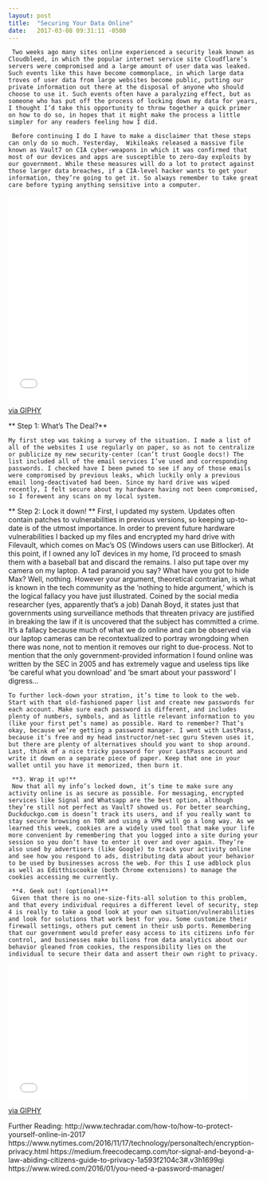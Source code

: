 ```yaml
---
layout: post
title:  "Securing Your Data Online"
date:   2017-03-08 09:31:11 -0500
---
```




     Two weeks ago many sites online experienced a security leak known as Cloudbleed, in which the popular internet service site Cloudflare’s servers were compromised and a large amount of user data was leaked. Such events like this have become commonplace, in which large data troves of user data from large websites become public, putting our private information out there at the disposal of anyone who should choose to use it. Such events often have a paralyzing effect, but as someone who has put off the process of locking down my data for years, I thought I’d take this opportunity to throw together a quick primer on how to do so, in hopes that it might make the process a little simpler for any readers feeling how I did. 

     Before continuing I do I have to make a disclaimer that these steps can only do so much. Yesterday,  Wikileaks released a massive file known as Vault7 on CIA cyber-weapons in which it was confirmed that most of our devices and apps are susceptible to zero-day exploits by our government. While these measures will do a lot to protect against those larger data breaches, if a CIA-level hacker wants to get your information, they’re going to get it. So always remember to take great care before typing anything sensitive into a computer. 
	

<iframe src="//giphy.com/embed/Fhpur9kWl1ilq" width="480" height="408" frameBorder="0" class="giphy-embed" allowFullScreen></iframe><p><a href="http://giphy.com/gifs/hacker-Fhpur9kWl1ilq">via GIPHY</a></p>



  **   Step 1: What’s The Deal?**
  		 
    My first step was taking a survey of the situation. I made a list of all of the websites I use regularly on paper, so as not to centralize or publicize my new security-center (can’t trust Google docs!) The list included all of the email services I’ve used and corresponding passwords. I checked have I been pwned to see if any of those emails were compromised by previous leaks, which luckily only a previous email long-deactivated had been. Since my hard drive was wiped recently, I felt secure about my hardware having not been compromised, so I forewent any scans on my local system.  

**     Step 2: Lock it down! **
    First, I updated my system. Updates often contain patches to vulnerabilities in previous versions, so keeping up-to-date is of the utmost importance. In order to prevent future hardware vulnerabilities I backed up my files and encrypted my hard drive with Filevault, which comes on Mac’s OS (Windows users can use Bitlocker). At this point, if I owned any IoT devices in my home, I’d proceed to smash them with a baseball bat and discard the remains. 
I also put tape over my camera on my laptop. A tad paranoid you say? What have you got to hide Max? Well, nothing. However your argument, theoretical contrarian, is what is known in the tech community as the ‘nothing to hide argument,’ which is the logical fallacy you have just illustrated. Coined by the social media researcher (yes, apparently that’s a job) Danah Boyd, it states just that governments using surveillance methods that threaten privacy are justified in breaking the law if it is uncovered that the subject has committed a crime. It’s a fallacy because much of what we do online and can be observed via our laptop cameras can be recontextualized to portray wrongdoing when there was none, not to mention it removes our right to due-process. Not to mention that the only government-provided information I found online was written by the SEC in 2005 and has extremely vague and useless tips like ‘be careful what you download’ and ‘be smart about your password’ I digress…

    To further lock-down your stration, it’s time to look to the web. Start with that old-fashioned paper list and create new passwords for each account. Make sure each password is different, and includes plenty of numbers, symbols, and as little relevant information to you (like your first pet’s name) as possible. Hard to remember? That’s okay, because we’re getting a password manager. I went with LastPass, because it’s free and my head instructor/net-sec guru Steven uses it, but there are plenty of alternatives should you want to shop around. Last, think of a nice tricky password for your LastPass account and write it down on a separate piece of paper. Keep that one in your wallet until you have it memorized, then burn it. 

     **3. Wrap it up!**
     Now that all my info’s locked down, it’s time to make sure any activity online is as secure as possible. For messaging, encrypted services like Signal and Whatsapp are the best option, although they’re still not perfect as Vault7 showed us. For better searching, Duckduckgo.com is doesn’t track its users, and if you really want to stay secure browsing on TOR and using a VPN will go a long way. As we learned this week, cookies are a widely used tool that make your life more convenient by remembering that you logged into a site during your session so you don’t have to enter it over and over again. They’re also used by advertisers (like Google) to track your activity online and see how you respond to ads, distributing data about your behavior to be used by businesses across the web. For this I use adblock plus as well as Editthiscookie (both Chrome extensions) to manage the cookies accessing me currently. 

     **4. Geek out! (optional)**
     Given that there is no one-size-fits-all solution to this problem, and that every individual requires a different level of security, step 4 is really to take a good look at your own situation/vulnerabilities and look for solutions that work best for you. Some customize their firewall settings, others put cement in their usb ports. Remembering that our government would prefer easy access to its citizens info for control, and businesses make billions from data analytics about our behavior gleaned from cookies, the responsibility lies on the individual to secure their data and assert their own right to privacy. 

<iframe src="//giphy.com/embed/TOWeGr70V2R1K" width="480" height="270" frameBorder="0" class="giphy-embed" allowFullScreen></iframe><p><a href="http://giphy.com/gifs/hackers-mainframe-waywaw-TOWeGr70V2R1K">via GIPHY</a></p>
Further Reading: 
http://www.techradar.com/how-to/how-to-protect-yourself-online-in-2017 
https://www.nytimes.com/2016/11/17/technology/personaltech/encryption-privacy.html
https://medium.freecodecamp.com/tor-signal-and-beyond-a-law-abiding-citizens-guide-to-privacy-1a593f2104c3#.v3h1699qi 
https://www.wired.com/2016/01/you-need-a-password-manager/

